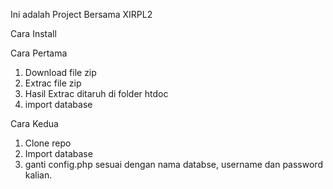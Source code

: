 Ini adalah Project Bersama XIRPL2


Cara Install

Cara Pertama
1. Download file zip
2. Extrac file zip
3. Hasil Extrac ditaruh di folder htdoc
4. import database

Cara Kedua
1. Clone repo
2. Import database
3. ganti config.php sesuai dengan nama databse, username dan password kalian.
